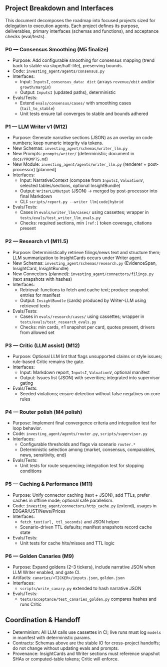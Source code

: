 ## Project Breakdown and Interfaces

This document decomposes the roadmap into focused projects sized for delegation to execution agents. Each project defines its purpose, deliverables, primary interfaces (schemas and functions), and acceptance checks (eval/tests).

### P0 — Consensus Smoothing (M5 finalize)
- Purpose: Add configurable smoothing for consensus mapping (trend back to stable via slope/half-life), preserving bounds.
- Code: `investing_agent/agents/consensus.py`
- Interfaces:
  - Input: `InputsI`, `consensus_data: dict` (arrays `revenue/ebit` and/or `growth/margin`)
  - Output: `InputsI` (updated paths), deterministic
- Evals/Tests:
  - Extend `evals/consensus/cases/` with smoothing cases (`tail_to_stable`)
  - Unit tests ensure tail converges to stable and bounds adhered

### P1 — LLM Writer v1 (M12)
- Purpose: Generate narrative sections (JSON) as an overlay on code numbers; keep numeric integrity via tokens.
- New Schemas: `investing_agent/schemas/writer_llm.py`
- New Prompts: `prompts/writer/` (deterministic; document in `docs/PROMPTS.md`)
- New Module: `investing_agent/agents/writer_llm.py` (renderer + post-processor) [planned]
- Interfaces:
  - Input: NarrativeContext (compose from `InputsI`, `ValuationV`, selected tables/sections, optional InsightBundle)
  - Output: `WriterLLMOutput` (JSON) → merged by post-processor into final Markdown
  - CLI: `scripts/report.py --writer llm|code|hybrid`
- Evals/Tests:
  - Cases in `evals/writer_llm/cases/` using cassettes; wrapper in `tests/evals/test_writer_llm_evals.py`
  - Checks: required sections, min `[ref:]` token coverage, citations present

### P2 — Research v1 (M11.5)
- Purpose: Deterministically retrieve filings/news text and structure them; LLM summarization to InsightCards occurs under Writer agent.
- New Schemas: `investing_agent/schemas/research.py` (EvidenceSpan, InsightCard, InsightBundle)
- New Connectors (planned): `investing_agent/connectors/filings.py` (text snapshots with hashes)
- Interfaces:
  - Retrieval: functions to fetch and cache text; produce snapshot entries for manifest
  - Output: `InsightBundle` (cards) produced by Writer-LLM using retrieved texts
- Evals/Tests:
  - Cases in `evals/research/cases/` using cassettes; wrapper in `tests/evals/test_research_evals.py`
  - Checks: min cards, ≥1 snapshot per card, quotes present, drivers from allowed set

### P3 — Critic (LLM assist) (M12)
- Purpose: Optional LLM lint that flags unsupported claims or style issues; rule-based Critic remains the gate.
- Interfaces:
  - Input: Markdown report, `InputsI`, `ValuationV`, optional manifest
  - Output: Issues list (JSON) with severities; integrated into supervisor gating
- Evals/Tests:
  - Seeded violations; ensure detection without false negatives on core rules

### P4 — Router polish (M4 polish)
- Purpose: Implement final convergence criteria and integration test for loop behavior.
- Code: `investing_agent/agents/router.py`, `scripts/supervisor.py`
- Interfaces:
  - Configurable thresholds and flags via scenario `router.*`
  - Deterministic selection among {market, consensus, comparables, news, sensitivity, end}
- Evals/Tests:
  - Unit tests for route sequencing; integration test for stopping conditions

### P5 — Caching & Performance (M11)
- Purpose: Unify connector caching (text + JSON), add TTLs, prefer caches in offline mode; optional safe parallelism.
- Code: `investing_agent/connectors/http_cache.py` (extend), usages in EDGAR/UST/News/Prices
- Interfaces:
  - `fetch_text(url, ttl_seconds)` and JSON helper
  - Scenario-driven TTL defaults; manifest snapshots record cache state
- Evals/Tests:
  - Unit tests for cache hits/misses and TTL logic

### P6 — Golden Canaries (M9)
- Purpose: Expand goldens (2–3 tickers), include narrative JSON when LLM Writer enabled, and gate CI.
- Artifacts: `canaries/<TICKER>/inputs.json`, `golden.json`
- Interfaces:
  - `scripts/write_canary.py` extended to hash narrative JSON
- Evals/Tests:
  - `tests/acceptance/test_canaries_golden.py` compares hashes and runs Critic

## Coordination & Handoff
- Determinism: All LLM calls use cassettes in CI; live runs must log `models` in manifest with deterministic params.
- Contracts: Schemas above are the stable IO for cross-project handoffs; do not change without updating evals and prompts.
- Provenance: InsightCards and Writer sections must reference snapshot SHAs or computed-table tokens; Critic will enforce.

